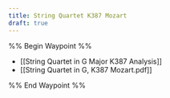 ```yaml
---
title: String Quartet K387 Mozart
draft: true
---
```


%% Begin Waypoint %%

- [[String Quartet in G Major K387 Analysis]]
- [[String Quartet in G, K387 Mozart.pdf]]

%% End Waypoint %%
